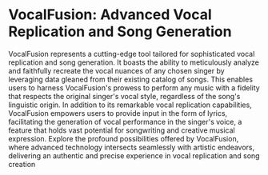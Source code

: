 # VocalFusion: Advanced Vocal Replication and Song Generation

VocalFusion represents a cutting-edge tool tailored for sophisticated vocal replication and song generation. It boasts the ability to meticulously analyze and faithfully recreate the vocal nuances of any chosen singer by leveraging data gleaned from their existing catalog of songs. This enables users to harness VocalFusion's prowess to perform any music with a fidelity that respects the original singer's vocal style, regardless of the song's linguistic origin.
In addition to its remarkable vocal replication capabilities, VocalFusion empowers users to provide input in the form of lyrics, facilitating the generation of vocal performance in the singer's voice, a feature that holds vast potential for songwriting and creative musical expression.
Explore the profound possibilities offered by VocalFusion, where advanced technology intersects seamlessly with artistic endeavors, delivering an authentic and precise experience in vocal replication and song creation
